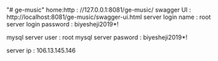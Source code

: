 "# ge-music" 
home:http : //127.0.0.1:8081/ge-music/ 
swagger UI : http://localhost:8081/ge-music/swagger-ui.html
server login name : root
server login password : biyesheji2019*!

mysql server user : root
mysql server pasword : biyesheji2019*!

server ip : 106.13.145.146